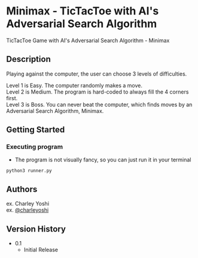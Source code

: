 # Minimax - TicTacToe with AI's Adversarial Search Algorithm

TicTacToe Game with AI's Adversarial Search Algorithm - Minimax


## Description

Playing against the computer, the user can choose 3 levels of difficulties.  

Level 1 is Easy. The computer randomly makes a move.  
Level 2 is Medium. The program is hard-coded to always fill the 4 corners first.  
Level 3 is Boss. You can never beat the computer, which finds moves by an Adversarial Search Algorithm, Minimax.



## Getting Started


### Executing program

* The program is not visually fancy, so you can just run it in your terminal
```
python3 runner.py
```

## Authors

ex. Charley Yoshi  
ex. [@charleyoshi](https://charleytsang.io)

## Version History

* 0.1
    * Initial Release
    

